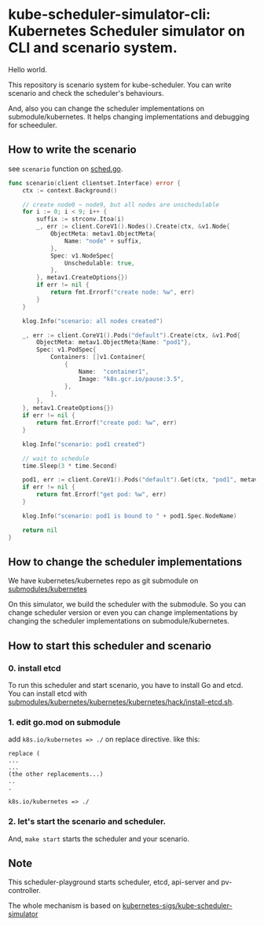 # kube-scheduler-simulator-cli: Kubernetes Scheduler simulator on CLI and scenario system. 

Hello world.

This repository is scenario system for kube-scheduler. You can write scenario and check the scheduler's behaviours.

And, also you can change the scheduler implementations on submodule/kubernetes. It helps changing implementations and debugging for scheeduler.

## How to write the scenario

see `scenario` function on [sched.go](/sched.go).

```go
func scenario(client clientset.Interface) error {
	ctx := context.Background()

	// create node0 ~ node9, but all nodes are unschedulable
	for i := 0; i < 9; i++ {
		suffix := strconv.Itoa(i)
		_, err := client.CoreV1().Nodes().Create(ctx, &v1.Node{
			ObjectMeta: metav1.ObjectMeta{
				Name: "node" + suffix,
			},
			Spec: v1.NodeSpec{
				Unschedulable: true,
			},
		}, metav1.CreateOptions{})
		if err != nil {
			return fmt.Errorf("create node: %w", err)
		}
	}

	klog.Info("scenario: all nodes created")

	_, err := client.CoreV1().Pods("default").Create(ctx, &v1.Pod{
		ObjectMeta: metav1.ObjectMeta{Name: "pod1"},
		Spec: v1.PodSpec{
			Containers: []v1.Container{
				{
					Name:  "container1",
					Image: "k8s.gcr.io/pause:3.5",
				},
			},
		},
	}, metav1.CreateOptions{})
	if err != nil {
		return fmt.Errorf("create pod: %w", err)
	}

	klog.Info("scenario: pod1 created")

	// wait to schedule
	time.Sleep(3 * time.Second)

	pod1, err := client.CoreV1().Pods("default").Get(ctx, "pod1", metav1.GetOptions{})
	if err != nil {
		return fmt.Errorf("get pod: %w", err)
	}

    klog.Info("scenario: pod1 is bound to " + pod1.Spec.NodeName)

    return nil
}
```

## How to change the scheduler implementations 

We have kubernetes/kubernetes repo as git submodule on [submodules/kubernetes](./submodules/kubernetes)

On this simulator, we build the scheduler with the submodule.
So you can change scheduler version or even you can change implementations by changing the scheduler implementations on submodule/kubernetes.

## How to start this scheduler and scenario

### 0. install etcd

To run this scheduler and start scenario, you have to install Go and etcd.
You can install etcd with [submodules/kubernetes/kubernetes/kubernetes/hack/install-etcd.sh](https://github.com/kubernetes/kubernetes/blob/master/hack/install-etcd.sh).

### 1. edit go.mod on submodule

add `k8s.io/kubernetes => ./` on replace directive. like this:

```
replace (
...
...
(the other replacements...)
..
.

k8s.io/kubernetes => ./
```

### 2. let's start the scenario and scheduler.

And, `make start` starts the scheduler and your scenario.

## Note

This scheduler-playground starts scheduler, etcd, api-server and pv-controller.

The whole mechanism is based on [kubernetes-sigs/kube-scheduler-simulator](https://github.com/kubernetes-sigs/kube-scheduler-simulator)
